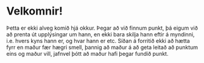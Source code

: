 Velkomnir!
==========

Þetta er ekki alveg komið hjá okkur.
Þegar að við finnum punkt, þá eigum við að prenta út upplýsingar um hann, en ekki bara skilja hann eftir á myndinni,
i.e. hvers kyns hann er, og hvar hann er etc.
Síðan á forritið ekki að hætta fyrr en maður fær hægri smell, þannig að maður á að geta leitað að punktum eins og maður vill,
jafnvel þótt að maður hafi þegar fundið punkt.
